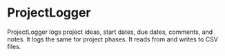 ProjectLogger
=============

ProjectLogger logs project ideas, start dates, due dates, comments, and notes. It logs the same for project phases. It reads from and writes to CSV files.
